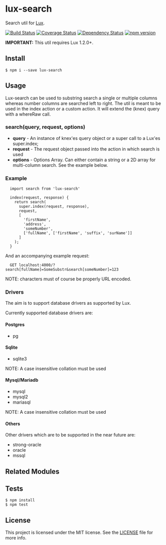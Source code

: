 # lux-search
Search util for [Lux](https://github.com/postlight/lux).

[![Build Status](https://travis-ci.org/nickschot/lux-search.svg?branch=master)](https://travis-ci.org/nickschot/lux-search) [![Coverage Status](https://coveralls.io/repos/github/nickschot/lux-search/badge.svg?branch=master)](https://coveralls.io/github/nickschot/lux-search?branch=master) [![Dependency Status](https://david-dm.org/nickschot/lux-search.svg)](https://david-dm.org/nickschot/lux-search) [![npm version](https://badge.fury.io/js/lux-search.svg)](https://badge.fury.io/js/lux-search)

__IMPORTANT:__ This util requires Lux 1.2.0+.

## Install

    $ npm i --save lux-search

## Usage
Lux-search can be used to substring search a single or multiple columns whereas number columns are searched left to right. The util is meant to be used in the index action or a custom action. It will extend the (knex) query with a whereRaw call.

### search(query, request, options)
- **query** - An instance of knex'es query object or a super call to a Lux'es super.index;
- **request** - The request object passed into the action in which search is used
- **options** - Options Array. Can either contain a string or a 2D array for multi-column search. See the example below.


### Example
```
  import search from 'lux-search'
  
  index(request, response) {
    return search(
      super.index(request, response),
      request,
      [
        'firstName',
        'address',
        'someNumber',
        ['fullName', ['firstName', 'suffix', 'surName']]
      ]
    );
  }
```
  
And an accompanying example request:
  
```
  GET localhost:4000/?search[fullName]=SomeSubstr&search[someNumber]=123
```

NOTE: characters must of course be properly URL encoded.

### Drivers
The aim is to support database drivers as supported by Lux.

Currently supported database drivers are:

#### Postgres
- pg

#### Sqlite
- sqlite3

NOTE: A case insensitive collation must be used

#### Mysql/Mariadb
- mysql
- mysql2
- mariasql

NOTE: A case insensitive collation must be used

#### Others
Other drivers which are to be supported in the near future are:
- strong-oracle
- oracle
- mssql

## Related Modules

## Tests

    $ npm install
    $ npm test

## License
This project is licensed under the MIT license. See the [LICENSE](LICENSE) file for more info.
